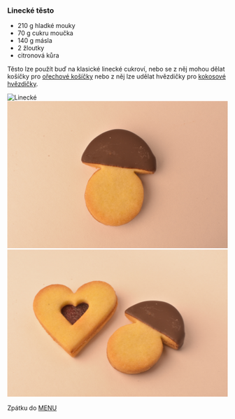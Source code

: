 ### Linecké těsto

- 210 g hladké mouky 
- 70 g cukru moučka
- 140 g másla
- 2 žloutky
- citronová kůra


Těsto lze použít buď na klasické linecké cukroví, nebo se z něj mohou dělat košíčky pro [ořechové košíčky](orechove_kosicky) nebo z něj lze udělat hvězdičky pro [kokosové hvězdičky](kokosove_hvezdicky).

![Linecké](../img/linecke.JPG)
![Linecké](../img/linecke2.JPG)
![Linecké](../img/linecke3.JPG)

Zpátku do [MENU](../index)
